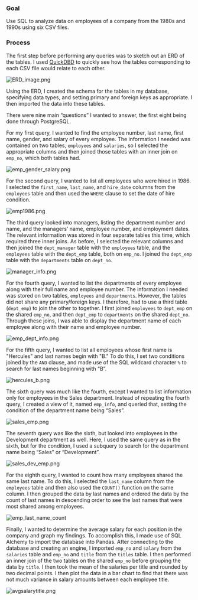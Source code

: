 ### Goal

Use SQL to analyze data on employees of a company from the 1980s and 1990s using six CSV files.

### Process

The first step before performing any queries was to sketch out an ERD of the tables. I used [QuickDBD](https://www.quickdatabasediagrams.com) to quickly see how the tables corresponding to each CSV file would relate to each other.  

![ ERD_image.png](https://github.com/lorijta92/sql-employee-db/blob/master/Images/ERD_image.png)

Using the ERD, I created the schema for the tables in my database, specifying data types, and setting primary and foreign keys as appropriate. I then imported the data into these tables. 

There were nine main “questions” I wanted to answer, the first eight being done through PostgreSQL. 

For my first query, I wanted to find the employee number, last name, first name, gender, and salary of every employee. The information I needed was contained on two tables, `employees` and `salaries`, so I selected the appropriate columns and then joined those tables with an inner join on `emp_no`, which both tables had.

![emp_gender_salary.png](https://github.com/lorijta92/sql-employee-db/blob/master/Images/Tables/emp_gender_salary.png)

For the second query, I wanted to list all employees who were hired in 1986. I selected the `first_name`, `last_name`, and `hire_date` columns from the `employees` table and then used the `WHERE` clause to set the date of hire condition. 

![emp1986.png](https://github.com/lorijta92/sql-employee-db/blob/master/Images/Tables/emp1986.png)

The third query looked into managers, listing the department number and name, and the managers’ name, employee number, and employment dates. The relevant information was stored in four separate tables this time, which required three inner joins. As before, I selected the relevant columns and then joined the `dept_manager` table with the `employees` table, and the `employees` table with the `dept_emp` table, both on `emp_no`. I joined the `dept_emp` table with the `departments` table on `dept_no`. 

![manager_info.png](https://github.com/lorijta92/sql-employee-db/blob/master/Images/Tables/manager_info.png)

For the fourth query, I wanted to list the departments of every employee along with their full name and employee number. The information I needed was stored on two tables, `employees` and `departments`. However, the tables did not share any primary/foreign keys. I therefore, had to use a third table (`dept_emp`) to join the other to together. I first joined `employees` to `dept_emp` on the shared `emp_no`, and then `dept_emp` to `departments` on the shared `dept_no`. Through these joins, I was able to display the department name of each employee along with their name and employee number. 

![emp_dept_info.png](https://github.com/lorijta92/sql-employee-db/blob/master/Images/Tables/emp_dept_info.png)

For the fifth query, I wanted to list all employees whose first name is "Hercules" and last names begin with "B." To do this, I set two conditions joined by the `AND` clause, and made use of the SQL wildcard character `%` to search for last names beginning with “B”.

![hercules_b.png](https://github.com/lorijta92/sql-employee-db/blob/master/Images/Tables/hercules_b.png)

The sixth query was much like the fourth, except I wanted to list information only for employees in the Sales department. Instead of repeating the fourth query, I created a view of it, named `emp_info`, and queried that, setting the condition of  the department name being “Sales”.

![sales_emp.png](https://github.com/lorijta92/sql-employee-db/blob/master/Images/Tables/sales_emp.png)

The seventh query was like the sixth, but looked into employees in the Development department as well. Here, I used the same query as in the sixth, but for the condition, I used a subquery to search for the department name being “Sales” or “Development”. 

![sales_dev_emp.png](https://github.com/lorijta92/sql-employee-db/blob/master/Images/Tables/sales_dev_emp.png)

For the eighth query, I wanted to count how many employees shared the same last name. To do this, I selected the `last_name` column from the `employees` table and then also used the `COUNT()` function on the same column. I then grouped the data by last names and ordered the data by the count of last names in descending order to see the last names that were most shared among employees. 

![emp_last_name_count]( https://github.com/lorijta92/sql-employee-db/blob/master/Images/Tables/emp_last_name_count.png)

Finally, I wanted to determine the average salary for each position in the company and graph my findings. To accomplish this, I made use of SQL Alchemy to import the database into Pandas. After connecting to the database and creating an engine, I imported `emp_no` and `salary` from the `salaries` table and `emp_no` and `title` from the `titles` table. I then performed an inner join of the two tables on the shared `emp_no` before grouping the data by `title`. I then took the mean of the salaries per title and rounded by two decimal points. I then plot the data in a bar chart to find that there was not much variance in salary amounts between each employee title.

![avgsalarytitle.png](https://github.com/lorijta92/sql-employee-db/blob/master/Images/avgsalarytitle.png)
